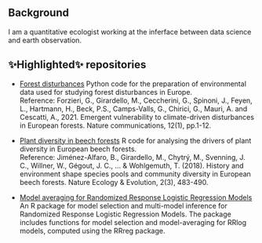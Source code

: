 ## Background 
I am a quantitative ecologist working at the inferface between data science and earth observation.

<!--
**drmarcogir/drmarcogir** is a ✨ _special_ ✨ repository because its `README.md` (this file) appears on your GitHub profile.

Here are some ideas to get you started:

- 🔭 I’m currently working on ...
- 🌱 I’m currently learning ...
- 👯 I’m looking to collaborate on ...
- 🤔 I’m looking for help with ...
- 💬 Ask me about ...
- 📫 How to reach me: ...
- 😄 Pronouns: ...
- ⚡ Fun fact: ...
-->

## ✨Highlighted✨ repositories
- [Forest disturbances](https://github.com/drmarcogir/ForestAtRisk) Python code for the preparation of environmental data used for studying forest disturbances in Europe.<br> Reference: Forzieri, G., Girardello, M., Ceccherini, G., Spinoni, J., Feyen, L., Hartmann, H., Beck, P.S., Camps-Valls, G., Chirici, G., Mauri, A. and Cescatti, A., 2021. Emergent vulnerability to climate-driven disturbances in European forests. Nature communications, 12(1), pp.1-12.

- [Plant diversity in beech forests](https://github.com/drmarcogir/fagus) R code for analysing the drivers of plant diversity in European beech forests.<br> Reference: Jiménez-Alfaro, B., Girardello, M., Chytrý, M., Svenning, J. C., Willner, W., Gégout, J. C., ... & Wohlgemuth, T. (2018). History and environment shape species pools and community diversity in European beech forests. Nature Ecology & Evolution, 2(3), 483-490.

- [Model averaging for Randomized Response Logistic Regression Models](https://github.com/drmarcogir/rrtmodavg) An R package for model selection and multi-model inference for Randomized Response Logistic Regression Models. The package includes functions for model selection and model-averaging for RRlog models, computed using the RRreg package.
